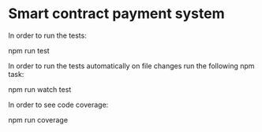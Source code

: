 # Smart contract payment system

In order to run the tests:

npm run test

In order to run the tests automatically on file changes run the following npm task:

npm run watch test

In order to see code coverage:

npm run coverage

